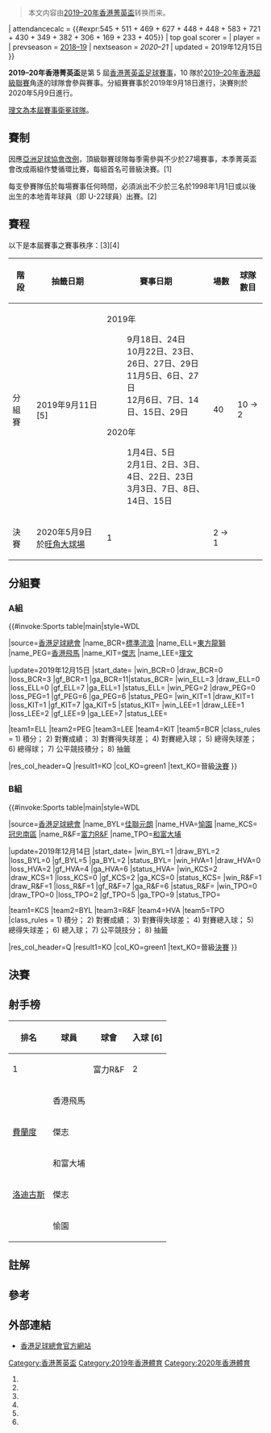 > 本文内容由[2019–20年香港菁英盃](https://zh.wikipedia.org/wiki/2019–20年香港菁英盃)转换而来。


| attendancecalc = {{\#expr:545 + 511 + 469 + 627 + 448 + 448 + 583 + 721 + 430 + 349 + 382 + 306 + 169 + 233 + 405}} | top goal scorer = | player = | prevseason = [2018–19](../Page/2018–19年香港菁英盃.md "wikilink") | nextseason = *2020–21* | updated = 2019年12月15日 }}

**2019–20年香港菁英盃**是第 5 屆[香港菁英盃足球賽事](https://zh.wikipedia.org/wiki/香港菁英盃 "wikilink")，10 隊於[2019–20年香港超級聯賽](../Page/2019–20年香港超級聯賽.md "wikilink")角逐的球隊會參與賽事。分組賽賽事於2019年9月18日進行，決賽則於2020年5月9日進行。

[理文為本屆賽事衛冕球隊](../Page/理文足球會.md "wikilink")。

## 賽制

因應[亞洲足球協會改例](https://zh.wikipedia.org/wiki/亞洲足球協會 "wikilink")，頂級聯賽球隊每季需參與不少於27場賽事，本季菁英盃會改成兩組作雙循環比賽，每組首名可晉級決賽。\[1\]

每支參賽隊伍於每場賽事任何時間，必須派出不少於三名於1998年1月1日或以後出生的本地青年球員（即 U-22球員）出賽。\[2\]

## 賽程

以下是本屆賽事之賽事秩序：\[3\]\[4\]

<table>
<thead>
<tr class="header">
<th><p>階段</p></th>
<th><p>抽籤日期</p></th>
<th><p>賽事日期</p></th>
<th><p>場數</p></th>
<th><p>球隊數目</p></th>
</tr>
</thead>
<tbody>
<tr class="odd">
<td><p>分組賽</p></td>
<td><p>2019年9月11日[5]</p></td>
<td><p>2019年</p>
<dl>
<dt></dt>
<dd>9月18日、24日
</dd>
<dd>10月22日、23日、26日、27日、29日
</dd>
<dd>11月5日、6日、27日
</dd>
<dd>12月6日、7日、14日、15日、29日
</dd>
</dl>
<p>2020年</p>
<dl>
<dt></dt>
<dd>1月4日、5日
</dd>
<dd>2月1日、2日、3日、4日、22日、23日
</dd>
<dd>3月3日、7日、8日、14日、15日
</dd>
</dl></td>
<td><p>40</p></td>
<td><p>10 → 2</p></td>
</tr>
<tr class="even">
<td><p>決賽</p></td>
<td><p>2020年5月9日 於<a href="../Page/旺角大球場.md" title="wikilink">旺角大球場</a></p></td>
<td><p>1</p></td>
<td><p>2 → 1</p></td>
<td></td>
</tr>
</tbody>
</table>

## 分組賽

### A組

{{\#invoke:Sports table|main|style=WDL

|source=[香港足球總會](https://www.hkfa.com/ch/leaguerank?leagueid=1222&year=2019-2020) |name_BCR=[標準流浪](../Page/香港流浪足球會.md "wikilink") |name_ELL=[東方龍獅](../Page/東方足球隊.md "wikilink") |name_PEG=[香港飛馬](https://zh.wikipedia.org/wiki/香港飛馬足球會 "wikilink") |name_KIT=[傑志](../Page/傑志體育會.md "wikilink") |name_LEE=[理文](../Page/理文足球會.md "wikilink")

|update=2019年12月15日 |start_date= |win_BCR=0 |draw_BCR=0 |loss_BCR=3 |gf_BCR=1 |ga_BCR=11|status_BCR= |win_ELL=3 |draw_ELL=0 |loss_ELL=0 |gf_ELL=7 |ga_ELL=1 |status_ELL= |win_PEG=2 |draw_PEG=0 |loss_PEG=1 |gf_PEG=6 |ga_PEG=6 |status_PEG= |win_KIT=1 |draw_KIT=1 |loss_KIT=1 |gf_KIT=7 |ga_KIT=5 |status_KIT= |win_LEE=1 |draw_LEE=1 |loss_LEE=2 |gf_LEE=9 |ga_LEE=7 |status_LEE=

|team1=ELL |team2=PEG |team3=LEE |team4=KIT |team5=BCR |class_rules = 1) 積分； 2) 對賽成績； 3) 對賽得失球差； 4) 對賽總入球； 5) 總得失球差； 6) 總得球； 7) 公平競技積分； 8) 抽籤

|res_col_header=Q |result1=KO |col_KO=green1 |text_KO=晉級[決賽](https://zh.wikipedia.org/wiki/#決賽 "wikilink") }}

### B組

{{\#invoke:Sports table|main|style=WDL

|source=[香港足球總會](https://www.hkfa.com/ch/leaguerank?leagueid=1223&year=2019-2020) |name_BYL=[佳聯元朗](../Page/元朗足球會.md "wikilink") |name_HVA=[愉園](../Page/愉園體育會.md "wikilink") |name_KCS=[冠忠南區](../Page/南區足球會.md "wikilink") |name_R\&F=[富力R\&F](../Page/富力R&F.md "wikilink") |name_TPO=[和富大埔](../Page/大埔足球會.md "wikilink")

|update=2019年12月14日 |start_date= |win_BYL=1 |draw_BYL=2 |loss_BYL=0 |gf_BYL=5 |ga_BYL=2 |status_BYL= |win_HVA=1 |draw_HVA=0 |loss_HVA=2 |gf_HVA=4 |ga_HVA=6 |status_HVA= |win_KCS=2 |draw_KCS=1 |loss_KCS=0 |gf_KCS=2 |ga_KCS=0 |status_KCS= |win_R\&F=1 |draw_R\&F=1 |loss_R\&F=1 |gf_R\&F=7 |ga_R\&F=6 |status_R\&F= |win_TPO=0 |draw_TPO=0 |loss_TPO=2 |gf_TPO=5 |ga_TPO=9 |status_TPO=

|team1=KCS |team2=BYL |team3=R\&F |team4=HVA |team5=TPO |class_rules = 1) 積分； 2) 對賽成績； 3) 對賽得失球差； 4) 對賽總入球； 5) 總得失球差； 6) 總入球； 7) 公平競技分； 8) 抽籤

|res_col_header=Q |result1=KO |col_KO=green1 |text_KO=晉級[決賽](https://zh.wikipedia.org/wiki/#決賽 "wikilink") }}

## 決賽

## 射手榜

<table>
<thead>
<tr class="header">
<th><p>排名</p></th>
<th><p>球員</p></th>
<th><p>球會</p></th>
<th><p>入球 [6]</p></th>
</tr>
</thead>
<tbody>
<tr class="odd">
<td><p>1</p></td>
<td><p></p></td>
<td><p>富力R&amp;F</p></td>
<td><p>2</p></td>
</tr>
<tr class="even">
<td><p></p></td>
<td><p>香港飛馬</p></td>
<td></td>
<td></td>
</tr>
<tr class="odd">
<td><p><a href="../Page/費蘭度·佩德雷拉.md" title="wikilink">費蘭度</a></p></td>
<td><p>傑志</p></td>
<td></td>
<td></td>
</tr>
<tr class="even">
<td><p></p></td>
<td><p>和富大埔</p></td>
<td></td>
<td></td>
</tr>
<tr class="odd">
<td><p><a href="../Page/曼維·布列達·洛迪古斯.md" title="wikilink">洛迪古斯</a></p></td>
<td><p>傑志</p></td>
<td></td>
<td></td>
</tr>
<tr class="even">
<td><p></p></td>
<td><p>愉園</p></td>
<td></td>
<td></td>
</tr>
</tbody>
</table>

## 註解

## 參考

## 外部連結

  - [香港足球總會官方網站](https://www.hkfa.com/ch/leaguesp?type=5&year=2019-2020)

[Category:香港菁英盃](https://zh.wikipedia.org/wiki/Category:香港菁英盃 "wikilink") [Category:2019年香港體育](https://zh.wikipedia.org/wiki/Category:2019年香港體育 "wikilink") [Category:2020年香港體育](https://zh.wikipedia.org/wiki/Category:2020年香港體育 "wikilink")

1.
2.
3.
4.
5.
6.